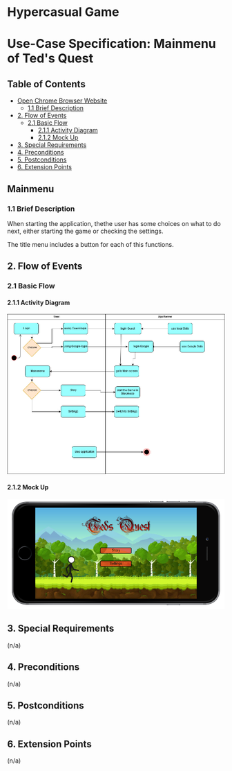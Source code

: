 # Hypercasual Game <!-- omit in toc -->

# Use-Case Specification: Mainmenu of Ted's Quest <!-- omit in toc -->

## Table of Contents <!-- omit in toc -->
- [Open Chrome Browser Website](#Mainmenu)
  - [1.1 Brief Description](#11-brief-description)
- [2. Flow of Events](#2-flow-of-events)
  - [2.1 Basic Flow](#21-basic-flow)
    - [2.1.1 Activity Diagram](#211-activity-diagram)
    - [2.1.2 Mock Up](#212-mock-up)
- [3. Special Requirements](#3-special-requirements)
- [4. Preconditions](#4-preconditions)
- [5. Postconditions](#5-postconditions)
- [6. Extension Points](#6-extension-points)


## Mainmenu

### 1.1 Brief Description
When starting the application, thethe user has some choices on what to do next, either starting the game or checking the settings.

The title menu includes a button for each of this functions.
## 2. Flow of Events

### 2.1 Basic Flow

#### 2.1.1 Activity Diagram

![AD_Mainmenu](./Activity_dia_mainmenu.png)

#### 2.1.2 Mock Up

![SH_Mainmenu](./Screenshot_Mainmenu.png)

## 3. Special Requirements

(n/a)

## 4. Preconditions

(n/a)

## 5. Postconditions

(n/a)

## 6. Extension Points

(n/a)
